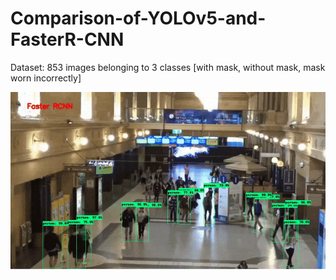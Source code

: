 # Comparison-of-YOLOv5-and-FasterR-CNN

Dataset: 853 images belonging to 3 classes [with mask, without mask, mask worn incorrectly]

![](https://github.com/IreneOO/Comparison-of-YOLOv5-and-FasterR-CNN/blob/main/FasterRCNN.gif?raw=true)
